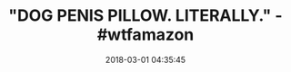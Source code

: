 ---
title: '"DOG PENIS PILLOW. LITERALLY." - #wtfamazon'
name: '"Dog Penis" Word Pillow (Black)'
date: '2018-03-01 04:35:45'
buy_now: >-
  https://www.amazon.com/Dog-Penis-Word-Pillow-Black/dp/B0124Y2HW8?psc=1&SubscriptionId=AKIAIA5RBQIWQVTCUEUQ&tag=coldcutdeals-20&linkCode=xm2&camp=2025&creative=165953&creativeASIN=B0124Y2HW8
description_markdown: |+
  "Dog Penis" Word Pillow (Black)

    - Dog Penis on a pillow, it makes a great gift.

    - Helvetica! We love it, you love it. It lends a modern, contemporary feel to almost anything, including this lovely Dog Penis word pillow. The subtitle and character count are printed on a delightful solid black background.

    - Made in North Carolina, USA

    - Defined as "It's a dog penis."

    - 16 inches by 16 inches

tweet_id_str: '969068650308227073'
price: ''
you_save: ''
asin: B0124Y2HW8
image: 'https://images-na.ssl-images-amazon.com/images/I/51PV2VmjvSL.jpg'

---